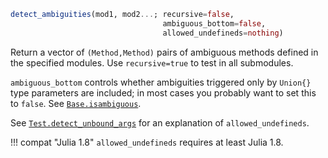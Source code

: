 ```julia
detect_ambiguities(mod1, mod2...; recursive=false,
                                  ambiguous_bottom=false,
                                  allowed_undefineds=nothing)
```

Return a vector of `(Method,Method)` pairs of ambiguous methods defined in the specified modules. Use `recursive=true` to test in all submodules.

`ambiguous_bottom` controls whether ambiguities triggered only by `Union{}` type parameters are included; in most cases you probably want to set this to `false`. See [`Base.isambiguous`](@ref).

See [`Test.detect_unbound_args`](@ref) for an explanation of `allowed_undefineds`.

!!! compat "Julia 1.8"
    `allowed_undefineds` requires at least Julia 1.8.

